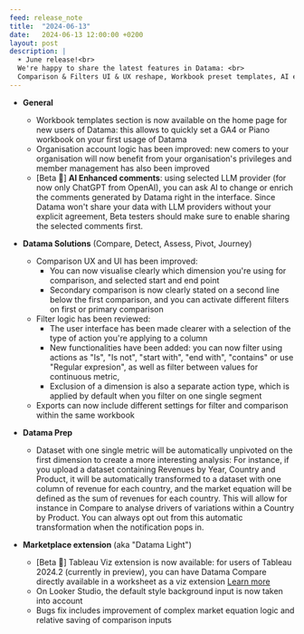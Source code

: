 ```yaml
---
feed: release_note
title:  "2024-06-13"
date:   2024-06-13 12:00:00 +0200
layout: post
description: |
  ☀️ June release!<br>
  We're happy to share the latest features in Datama: <br>
  Comparison & Filters UI & UX reshape, Workbook preset templates, AI enhanced comments... <br>
---
```


* **General**
    * Workbook templates section is now available on the home page for new users of Datama: this allows to quickly set a GA4 or Piano workbook on your first usage of Datama
    * Organisation account logic has been improved: new comers to your organisation will now benefit from your organisation's privileges and member management has also been improved
    * [Beta 🧪] **AI Enhanced comments**: using selected LLM provider (for now only ChatGPT from OpenAI), you can ask AI to change or enrich the comments generated by Datama right in the interface. Since Datama won't share your data with LLM providers without your explicit agreement, Beta testers should make sure to enable sharing the selected comments first. 

* **Datama Solutions** (Compare, Detect, Assess, Pivot, Journey)
    * Comparison UX and UI has been improved: 
      * You can now visualise clearly which dimension you're using for comparison, and selected start and end point
      * Secondary comparison is now clearly stated on a second line below the first comparison, and you can activate different filters on first or primary comparison
    * Filter logic has been reviewed: 
      * The user interface has been made clearer with a selection of the type of action you're applying to a column
      * New functionalities have been added: you can now filter using actions as "Is", "Is not", "start with", "end with", "contains" or use "Regular expresion", as well as filter between values for continuous metric, 
      * Exclusion of a dimension is also a separate action type, which is applied by default when you filter on one single segment
    * Exports can now include different settings for filter and comparison within the same workbook

* **Datama Prep**
    * Dataset with one single metric will be automatically unpivoted on the first dimension to create a more interesting analysis: For instance, if you upload a dataset containing Revenues by Year, Country and Product, it will be automatically transformed to a dataset with one column of revenue for each country, and the market equation will be defined as the sum of revenues for each country. This will allow for instance in Compare to analyse drivers of variations within a Country by Product.
    You can always opt out from this automatic transformation when the notification pops in.

* **Marketplace extension** (aka "Datama Light")
    * [Beta 🧪] Tableau Viz extension is now available: for users of Tableau 2024.2 (currently in preview), you can have Datama Compare directly available in a worksheet as a viz extension [Learn more]({{site.url}}/{{site.baseurl}}/extensions/how-to-use/tableau_viz.html)
    * On Looker Studio, the default style background input is now taken into account
    * Bugs fix includes improvement of complex market equation logic and relative saving of comparison inputs
